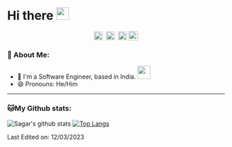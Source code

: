 # Hi there <img src="https://github.com/TheDudeThatCode/TheDudeThatCode/blob/master/Assets/Hi.gif" width="29px">
<p align="center">
<a href="https://twitter.com/er_sagarhande" target="blank"><img align="center" src="https://cdn.jsdelivr.net/npm/simple-icons@3.0.1/icons/twitter.svg" alt="Sagar Hande" height="20" width="20" /></a>&nbsp;
<a href="https://www.linkedin.com/in/sagar-hande-3a948b156/" target="blank"><img align="center" src="https://cdn.jsdelivr.net/npm/simple-icons@3.0.1/icons/linkedin.svg" alt="Sagar Hande" height="20" width="20" /></a>&nbsp;
<a href="https://medium.com/@sagar.hande.work" target="blank"><img align="center" src="https://cdn.jsdelivr.net/npm/simple-icons@3.0.1/icons/medium.svg" alt="Sagar Hande" height="20" width="20" /></a>
<a href="https://www.buymeacoffee.com/sagarhande"><img align="center" alt="Buy me a Coffee" width="22px" src="https://cdn.jsdelivr.net/npm/simple-icons@3.0.1/icons/buymeacoffee.svg" /></a>
</p>


### 🤵 About Me:
- 🏦 I'm a Software Engineer, based in India.
      <img src="https://media.giphy.com/media/WUlplcMpOCEmTGBtBW/giphy.gif" width="30">
- 😄 Pronouns: He/Him


<p align="center">

</p>

---
### 🐱My Github stats:
![Sagar's github stats](https://github-readme-stats.vercel.app/api?username=sagarhande&show_icons=true&title_color=ffc857&icon_color=8ac926&text_color=daf7dc&bg_color=151515&hide=["stars"])
[![Top Langs](https://github-readme-stats.vercel.app/api/top-langs/?username=sagarhande&layout=compact&text_color=daf7dc&bg_color=151515)](https://github.com/anuraghazra/github-readme-stats)


Last Edited on: 12/03/2023
